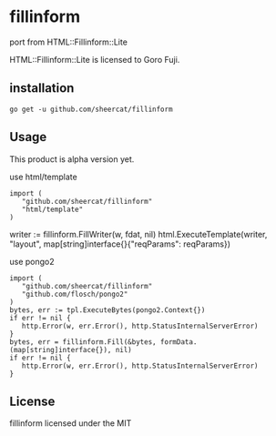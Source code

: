 # fillinform

port from HTML::Fillinform::Lite

HTML::Fillinform::Lite is licensed to Goro Fuji.

## installation

    go get -u github.com/sheercat/fillinform

## Usage
This product is alpha version yet.

use html/template

    import (
       "github.com/sheercat/fillinform"
       "html/template"
    )

   writer := fillinform.FillWriter(w, fdat, nil)
   html.ExecuteTemplate(writer, "layout", map[string]interface{}{"reqParams": reqParams})

use pongo2

    import (
       "github.com/sheercat/fillinform"
       "github.com/flosch/pongo2"
    )
    bytes, err := tpl.ExecuteBytes(pongo2.Context{})
    if err != nil {
       http.Error(w, err.Error(), http.StatusInternalServerError)
    }
    bytes, err = fillinform.Fill(&bytes, formData.(map[string]interface{}), nil)
    if err != nil {
       http.Error(w, err.Error(), http.StatusInternalServerError)
    }


## License



fillinform licensed under the MIT



